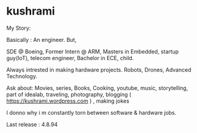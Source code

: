 # kushrami
My Story:

Basically : An engineer. But,

SDE @ Boeing, Former Intern @ ARM, Masters in Embedded, startup guy(IoT), telecom engineer, Bachelor in ECE, child.

Always intrested in making hardware projects. Robots, Drones, Advanced Technology.

Ask about: Movies, series, Books, Cooking, youtube, music, storytelling, part of idealab, 
traveling, photography, blogging ( https://kushrami.wordpress.com ) , making jokes

I donno why i m constantly torn between software & hardware jobs.

Last release : 4.8.94
